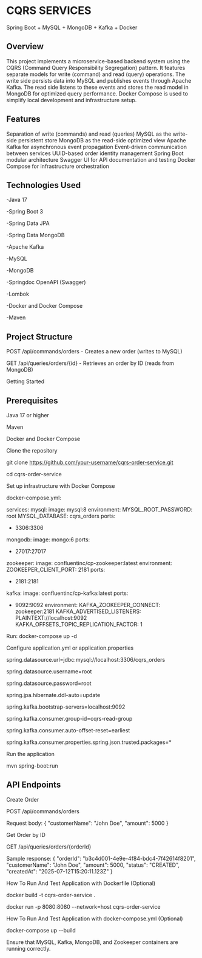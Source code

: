 # CQRS SERVICES
Spring Boot + MySQL + MongoDB + Kafka + Docker

## Overview

This project implements a microservice-based backend system using the CQRS (Command Query Responsibility Segregation) pattern. It features separate models for write (command) and read (query) operations. The write side persists data into MySQL and publishes events through Apache Kafka. The read side listens to these events and stores the read model in MongoDB for optimized query performance. Docker Compose is used to simplify local development and infrastructure setup.

## Features

Separation of write (commands) and read (queries)
MySQL as the write-side persistent store
MongoDB as the read-side optimized view
Apache Kafka for asynchronous event propagation
Event-driven communication between services
UUID-based order identity management
Spring Boot modular architecture
Swagger UI for API documentation and testing
Docker Compose for infrastructure orchestration

## Technologies Used

-Java 17

-Spring Boot 3

-Spring Data JPA

-Spring Data MongoDB

-Apache Kafka

-MySQL

-MongoDB

-Springdoc OpenAPI (Swagger)

-Lombok

-Docker and Docker Compose

-Maven

## Project Structure

POST /api/commands/orders - Creates a new order (writes to MySQL)

GET /api/queries/orders/{id} - Retrieves an order by ID (reads from MongoDB)

Getting Started


## Prerequisites

Java 17 or higher

Maven

Docker and Docker Compose

Clone the repository

git clone https://github.com/your-username/cqrs-order-service.git

cd cqrs-order-service


Set up infrastructure with Docker Compose

docker-compose.yml:

services:
mysql:
image: mysql:8
environment:
MYSQL_ROOT_PASSWORD: root
MYSQL_DATABASE: cqrs_orders
ports:
- 3306:3306

mongodb:
image: mongo:6
ports:
- 27017:27017

zookeeper:
image: confluentinc/cp-zookeeper:latest
environment:
ZOOKEEPER_CLIENT_PORT: 2181
ports:
- 2181:2181

kafka:
image: confluentinc/cp-kafka:latest
ports:
- 9092:9092
environment:
KAFKA_ZOOKEEPER_CONNECT: zookeeper:2181
KAFKA_ADVERTISED_LISTENERS: PLAINTEXT://localhost:9092
KAFKA_OFFSETS_TOPIC_REPLICATION_FACTOR: 1

Run:
docker-compose up -d

Configure application.yml or application.properties

spring.datasource.url=jdbc:mysql://localhost:3306/cqrs_orders

spring.datasource.username=root

spring.datasource.password=root

spring.jpa.hibernate.ddl-auto=update


spring.kafka.bootstrap-servers=localhost:9092

spring.kafka.consumer.group-id=cqrs-read-group

spring.kafka.consumer.auto-offset-reset=earliest

spring.kafka.consumer.properties.spring.json.trusted.packages=*


Run the application

mvn spring-boot:run

## API Endpoints


Create Order

POST /api/commands/orders


Request body:
{
"customerName": "John Doe",
"amount": 5000
}

Get Order by ID

GET /api/queries/orders/{orderId}

Sample response:
{
"orderId": "b3c4d001-4e9e-4f84-bdc4-7f42614f8201",
"customerName": "John Doe",
"amount": 5000,
"status": "CREATED",
"createdAt": "2025-07-12T15:20:11.123Z"
}

How To Run And Test Application with Dockerfile (Optional)

docker build -t cqrs-order-service .

docker run -p 8080:8080 --network=host cqrs-order-service


How To Run And Test Application with docker-compose.yml (Optional)

docker-compose up --build

Ensure that MySQL, Kafka, MongoDB, and Zookeeper containers are running correctly.
